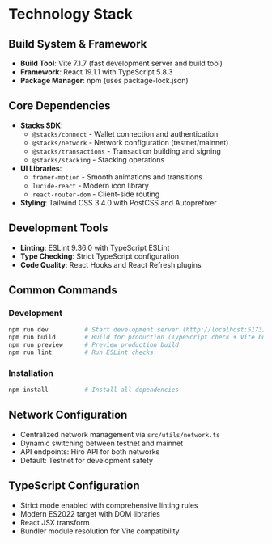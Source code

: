 # Technology Stack

## Build System & Framework
- **Build Tool**: Vite 7.1.7 (fast development server and build tool)
- **Framework**: React 19.1.1 with TypeScript 5.8.3
- **Package Manager**: npm (uses package-lock.json)

## Core Dependencies
- **Stacks SDK**: 
  - `@stacks/connect` - Wallet connection and authentication
  - `@stacks/network` - Network configuration (testnet/mainnet)
  - `@stacks/transactions` - Transaction building and signing
  - `@stacks/stacking` - Stacking operations
- **UI Libraries**:
  - `framer-motion` - Smooth animations and transitions
  - `lucide-react` - Modern icon library
  - `react-router-dom` - Client-side routing
- **Styling**: Tailwind CSS 3.4.0 with PostCSS and Autoprefixer

## Development Tools
- **Linting**: ESLint 9.36.0 with TypeScript ESLint
- **Type Checking**: Strict TypeScript configuration
- **Code Quality**: React Hooks and React Refresh plugins

## Common Commands

### Development
```bash
npm run dev          # Start development server (http://localhost:5173)
npm run build        # Build for production (TypeScript check + Vite build)
npm run preview      # Preview production build
npm run lint         # Run ESLint checks
```

### Installation
```bash
npm install          # Install all dependencies
```

## Network Configuration
- Centralized network management via `src/utils/network.ts`
- Dynamic switching between testnet and mainnet
- API endpoints: Hiro API for both networks
- Default: Testnet for development safety

## TypeScript Configuration
- Strict mode enabled with comprehensive linting rules
- Modern ES2022 target with DOM libraries
- React JSX transform
- Bundler module resolution for Vite compatibility